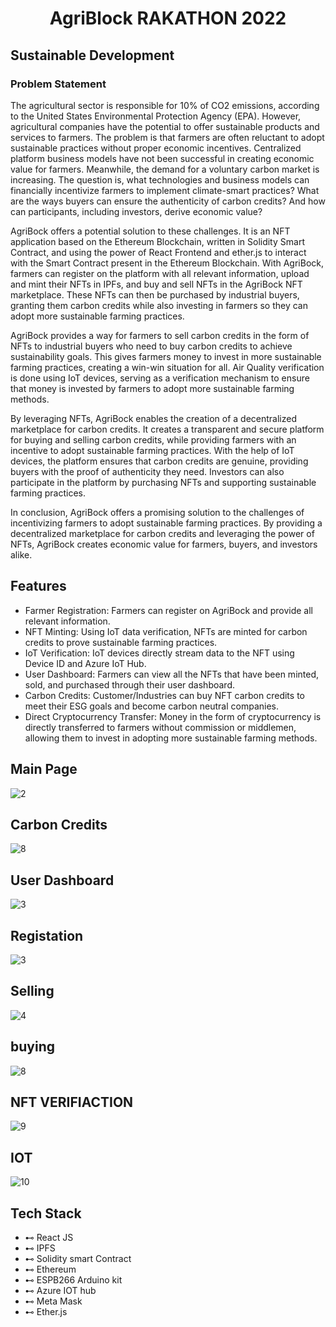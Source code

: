 <h1 align="center">AgriBlock RAKATHON  2022 </h>


## Sustainable Development



<h3> Problem Statement</h3>


The agricultural sector is responsible for 10% of CO2 emissions, according to the United States Environmental Protection Agency (EPA). However, agricultural companies have the potential to offer sustainable products and services to farmers. The problem is that farmers are often reluctant to adopt sustainable practices without proper economic incentives. Centralized platform business models have not been successful in creating economic value for farmers. Meanwhile, the demand for a voluntary carbon market is increasing. The question is, what technologies and business models can financially incentivize farmers to implement climate-smart practices? What are the ways buyers can ensure the authenticity of carbon credits? And how can participants, including investors, derive economic value?

AgriBock offers a potential solution to these challenges. It is an NFT application based on the Ethereum Blockchain, written in Solidity Smart Contract, and using the power of React Frontend and ether.js to interact with the Smart Contract present in the Ethereum Blockchain. With AgriBock, farmers can register on the platform with all relevant information, upload and mint their NFTs in IPFs, and buy and sell NFTs in the AgriBock NFT marketplace. These NFTs can then be purchased by industrial buyers, granting them carbon credits while also investing in farmers so they can adopt more sustainable farming practices.

AgriBock provides a way for farmers to sell carbon credits in the form of NFTs to industrial buyers who need to buy carbon credits to achieve sustainability goals. This gives farmers money to invest in more sustainable farming practices, creating a win-win situation for all. Air Quality verification is done using IoT devices, serving as a verification mechanism to ensure that money is invested by farmers to adopt more sustainable farming methods.

By leveraging NFTs, AgriBock enables the creation of a decentralized marketplace for carbon credits. It creates a transparent and secure platform for buying and selling carbon credits, while providing farmers with an incentive to adopt sustainable farming practices. With the help of IoT devices, the platform ensures that carbon credits are genuine, providing buyers with the proof of authenticity they need. Investors can also participate in the platform by purchasing NFTs and supporting sustainable farming practices.

In conclusion, AgriBock offers a promising solution to the challenges of incentivizing farmers to adopt sustainable farming practices. By providing a decentralized marketplace for carbon credits and leveraging the power of NFTs, AgriBock creates economic value for farmers, buyers, and investors alike.

## Features
- Farmer Registration: Farmers can register on AgriBock and provide all relevant information.
- NFT Minting: Using IoT data verification, NFTs are minted for carbon credits to prove sustainable farming practices.
- IoT Verification: IoT devices directly stream data to the NFT using Device ID and Azure IoT Hub.
- User Dashboard: Farmers can view all the NFTs that have been minted, sold, and purchased through their user dashboard.
- Carbon Credits: Customer/Industries can buy NFT carbon credits to meet their ESG goals and become carbon neutral companies.
- Direct Cryptocurrency Transfer: Money in the form of cryptocurrency is directly transferred to farmers without commission or middlemen, allowing them to invest in adopting more sustainable farming methods.

## Main Page
![2](https://user-images.githubusercontent.com/78801686/180593675-017e9bcf-acdd-4103-9dd6-e93a96eb9a0e.jpeg)

## Carbon Credits

![8](https://user-images.githubusercontent.com/78801686/180593771-abc5c24d-d31f-4325-a6e2-4a97ed43e9f5.png)

## User Dashboard

![3](https://user-images.githubusercontent.com/78801686/180593808-52d41dad-c0ba-4ee4-b515-db83d33a4f7c.png)


## Registation 

![3](https://user-images.githubusercontent.com/78801686/180593835-750b3727-7894-4c4f-a468-58f6c73d7632.jpeg)


## Selling 

![4](https://user-images.githubusercontent.com/78801686/180593857-153f4adb-8174-4de7-84bd-ef9b1b2d49d4.png)

## buying

![8](https://user-images.githubusercontent.com/78801686/180593861-77c2fd70-a67d-4f64-8ce9-bfe3acf5bb16.png)

## NFT VERIFIACTION
![9](https://user-images.githubusercontent.com/78801686/180593992-cd013c55-f0b7-4189-8fa8-774f6e140102.png)


## IOT 


![10](https://user-images.githubusercontent.com/78801686/180594004-1678fd7d-8266-446f-8f5f-a9cccf0eaf0a.png)

## Tech Stack
- ⊷ React JS
- ⊷ IPFS
- ⊷ Solidity smart Contract
- ⊷ Ethereum
- ⊷ ESPB266 Arduino kit
- ⊷ Azure IOT hub
- ⊷ Meta Mask
- ⊷ Ether.js


